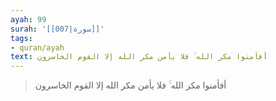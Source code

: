 ```yaml
---
ayah: 99
surah: '[[007|سورة]]'
tags:
- quran/ayah
text: أفأمنوا مكر الله ۚ فلا يأمن مكر الله إلا القوم الخاسرون
---
```

> أفأمنوا مكر الله ۚ فلا يأمن مكر الله إلا القوم الخاسرون

